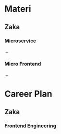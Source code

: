 # Materi
## Zaka
### Microservice
...
### Micro Frontend
...
# Career Plan
## Zaka
### Frontend Engineering